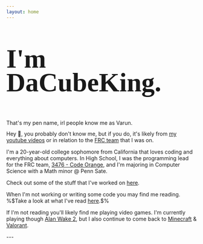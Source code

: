 ```yaml
---
layout: home
---
```

<head>
  <link rel="stylesheet" href="/css/index.css">
  <link rel="preload" href="https://dacubeking.com/cf-fonts/v/dancing-script/5.0.16/latin/wght/normal.woff2" as="font" type="font/woff2" crossorigin="anonymous">
  <link rel="preload" href="https://books.api.dacubeking.com/currentlyreading" as="fetch" crossorigin="anonymous">
</head>


<div style = "line-height: 0.9">
<p style="font-family: 'Dancing Script', serif; font-size: 5em; font-weight: 700;">I'm DaCubeKing.</p>
That's my pen name, irl people know me as Varun.
</div>
<p></p>

Hey 👋, you probably don't know me, but if you do, it's likely from [my youtube videos](yt)
or in relation to the [FRC team](https://github.com/FRC3476/AutoBuilder) that I was on.

I'm a 20-year-old college sophomore from California that loves coding and everything about computers. 
In High School, I was the programming lead for the FRC team, [3476 - Code Orange](http://teamcodeorange.com/), and I'm majoring in Computer Science with a Math minor @ Penn Sate.

Check out some of the stuff that I've worked on [here](/2022/12/01/My-Programming-Projects.html).

<p>
    <span>
    When I'm not working or writing some code you may find me reading. %$Take a look at what I've read <a href="/reading.html">here</a>.$%
    </span>
    <span id="currentlyReading"> </span>
</p>
<p></p>

If I'm not reading you'll likely find me playing video games. I'm currently playing though [Alan Wake 2](https://www.alanwake.com/), 
but I also continue to come back to [Minecraft](https://dynmap.dacubeking.com/) & [Valorant](https://playvalorant.com/en-us/).

<script>
	fetch(
		'https://books.api.dacubeking.com/currentlyreading',
	)
    .then(function(response) {
        // When the page is loaded convert it to text
        return response.text() + "."
    })
    .then(function(html) {
        if (html.length > 0) {
            document.getElementById("currentlyReading").innerHTML +=  html
        }
    })
</script>

<p></p>
---
<div style="line-height:120%;">
    <br>
</div>
